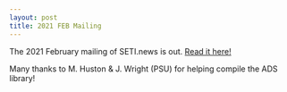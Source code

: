 ```yaml
---
layout: post
title: 2021 FEB Mailing
---
```


The 2021 February mailing of SETI.news is out. [Read it here!](2https://us6.campaign-archive.com/?u=d896005c207438af0297357d5&id=aabc0e8e14)

Many thanks to M. Huston & J. Wright (PSU) for helping compile the ADS library!